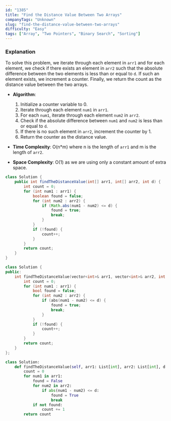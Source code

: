 ```yaml
---
id: "1385"
title: "Find the Distance Value Between Two Arrays"
companyTags: "Unknown"
slug: "find-the-distance-value-between-two-arrays"
difficulty: "Easy"
tags: ["Array", "Two Pointers", "Binary Search", "Sorting"]
---
```


### Explanation
To solve this problem, we iterate through each element in `arr1` and for each element, we check if there exists an element in `arr2` such that the absolute difference between the two elements is less than or equal to `d`. If such an element exists, we increment a counter. Finally, we return the count as the distance value between the two arrays.

- **Algorithm**:
  1. Initialize a counter variable to 0.
  2. Iterate through each element `num1` in `arr1`.
  3. For each `num1`, iterate through each element `num2` in `arr2`.
  4. Check if the absolute difference between `num1` and `num2` is less than or equal to `d`.
  5. If there is no such element in `arr2`, increment the counter by 1.
  6. Return the counter as the distance value.

- **Time Complexity**: O(n*m) where n is the length of `arr1` and m is the length of `arr2`.
- **Space Complexity**: O(1) as we are using only a constant amount of extra space.
```java
class Solution {
    public int findTheDistanceValue(int[] arr1, int[] arr2, int d) {
        int count = 0;
        for (int num1 : arr1) {
            boolean found = false;
            for (int num2 : arr2) {
                if (Math.abs(num1 - num2) <= d) {
                    found = true;
                    break;
                }
            }
            if (!found) {
                count++;
            }
        }
        return count;
    }
}
```

```cpp
class Solution {
public:
    int findTheDistanceValue(vector<int>& arr1, vector<int>& arr2, int d) {
        int count = 0;
        for (int num1 : arr1) {
            bool found = false;
            for (int num2 : arr2) {
                if (abs(num1 - num2) <= d) {
                    found = true;
                    break;
                }
            }
            if (!found) {
                count++;
            }
        }
        return count;
    }
};
```

```python
class Solution:
    def findTheDistanceValue(self, arr1: List[int], arr2: List[int], d: int) -> int:
        count = 0
        for num1 in arr1:
            found = False
            for num2 in arr2:
                if abs(num1 - num2) <= d:
                    found = True
                    break
            if not found:
                count += 1
        return count
```